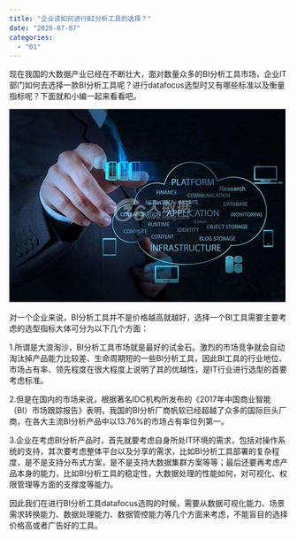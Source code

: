 ```yaml
---
title: "企业该如何进行BI分析工具的选择？"
date: "2020-07-07"
categories: 
  - "01"
---
```


现在我国的大数据产业已经在不断壮大，面对数量众多的BI分析工具市场，企业IT部门如何去选择一款BI分析工具呢？进行datafocus选型时又有哪些标准以及衡量指标呢？下面就和小编一起来看看吧。

![](images/c5176919f3de72a0d16687e8a682b6b3.jpg)

对一个企业来说，BI分析工具并不是价格越高就越好，选择一个BI工具需要主要考虑的选型指标大体可分为以下几个方面：

1.所谓是大浪淘沙，BI分析工具市场就是最好的试金石。激烈的市场竞争就会自动淘汰掉产品能力比较差、生命周期短的一些BI分析工具，因此BI工具的行业地位、市场占有率、领先程度在很大程度上说明了其的优越性，是IT行业进行选型的首要考虑标准。

2.但是在国内的市场来说，根据著名IDC机构所发布的《2017年中国商业智能（BI）市场跟踪报告》表明，我国的BI分析厂商帆软已经超越了众多的国际巨头厂商，在各大主流BI分析产品中以13.76%的市场占有率位列第一。

3.企业在考虑BI分析产品时，首先就要考虑自身所处IT环境的需求，包括对操作系统的支持，其次要考虑整体平台以及分享的需求，比如BI分析工具部署的复杂程度，是不是支持分布式方案，是不是支持大数据集群方案等等；最后还要再考虑产品本身的能力，比如BI分析工具的稳定性，大数据处理的性能如何，对可视化、权限管理等方面的支撑度等能力。

因此我们在进行BI分析工具datafocus选购的时候，需要从数据可视化能力、场景需求转换能力、数据处理能力、数据管控能力等几个方面来考虑，不能盲目的选择价格高或者广告好的工具。
